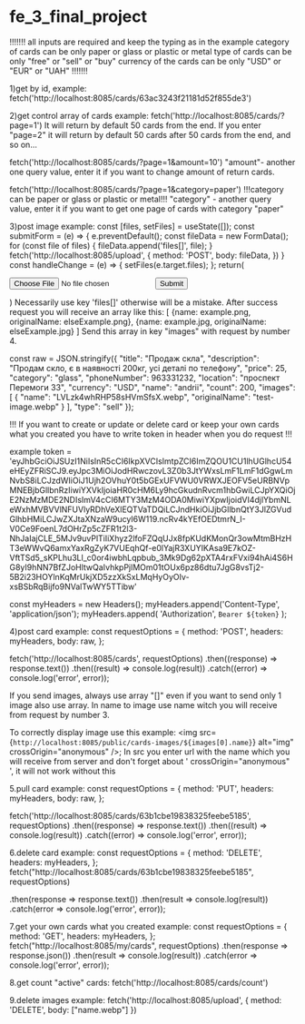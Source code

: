 # fe_3_final_project

!!!!!!!
all inputs are required and keep the typing as in the example
category of cards can be only paper or glass or plastic or metal
type of cards can be only "free" or "sell" or "buy"
currency of the cards can be only "USD" or "EUR" or "UAH"
!!!!!!!

1)get by id, example:
fetch('http://localhost:8085/cards/63ac3243f21181d52f855de3')

2)get control array of cards example:
fetch('http://localhost:8085/cards/?page=1')
It will return by default 50 cards from the end.
If you enter "page=2" it will return by default 50 cards after 50 cards from the end, and so on...

fetch('http://localhost:8085/cards/?page=1&amount=10')
"amount"- another one query value, enter it if you want to change amount of return cards.

fetch('http://localhost:8085/cards/?page=1&category=paper')
!!!category can be paper or glass or plastic or metal!!!
"category" - another query value, enter it if you want to get one
page of cards with category "paper"

3)post image example:
const [files, setFiles] = useState([]);
const submitForm = (e) => {
e.preventDefault();
const fileData = new FormData();
for (const file of files) {
fileData.append('files[]', file);
}
fetch('http://localhost:8085/upload', {
method: 'POST',
body: fileData,
})
}
const handleChange = (e) => {
setFiles(e.target.files);
};
return(

<form onSubmit={submitForm}>
<input type="file" onChange={handleChange} />
<button type="submit">Submit</button>
</form>
)
Necessarily use key 'files[]' otherwise will be a mistake.
After success request you will receive an array like this:
[
{name: example.png, originalName: elseExample.png},
{name: example.jpg, originalName: elseExample.jpg}
]
Send this array in key "images" with request by number 4.

const raw = JSON.stringify({
"title": "Продаж склa",
"description": "Продам скло, є в наявності 200кг, усі деталі по телефону",
"price": 25,
"category": "glass",
"phoneNumber": 963331232,
"location": "проспект Перемоги 33",
"currency": "USD",
"name": "andrii",
"count": 200,
"images": [
{
"name": "LVLzk4whRHP58sHVmSfsX.webp",
"originalName": "test-image.webp"
}
],
"type": "sell"
});

!!! If you want to create or update or delete card or keep your own cards what you created you have to write token in header when you do request !!!

example token = 'eyJhbGciOiJSUzI1NiIsInR5cCI6IkpXVCIsImtpZCI6ImZQOU1CU1lhUGlhcU54eHEyZFRiSCJ9.eyJpc3MiOiJodHRwczovL3Z0b3JtYWxsLmF1LmF1dGgwLmNvbS8iLCJzdWIiOiJ1Ujh2OVhuY0t5bGExUFVWU0VRWXJEOFV5eURBNVpMNEBjbGllbnRzIiwiYXVkIjoiaHR0cHM6Ly9hcGkudnRvcm1hbGwiLCJpYXQiOjE2NzMzMDE2NDIsImV4cCI6MTY3MzM4ODA0MiwiYXpwIjoidVI4djlYbmNLeWxhMVBVVlNFUVlyRDhVeXlEQTVaTDQiLCJndHkiOiJjbGllbnQtY3JlZGVudGlhbHMiLCJwZXJtaXNzaW9ucyI6W119.ncRv4kYEfOEDtmrN_I-V0Ce9FoenL7dOHrZp5cZFR1t2l3-NhJaIajCLE_5MJv9uvPlTiIiXhyz2lfoFZQqUJx8fpKUdKMonQr3owMtmBHzHT3eWWvQ6amxYaxRgZyK7VUEqhQf-e0lYajR3XUYIKAsa9E7kOZ-VftTSd5_sKPLhu3Ll_c0or4iwbhLqpbub_3Mk9Dg62pXTA4rxFVxi94hAi4S6HG8yI9hNN7BfZJoHltwQaIvhkpPjlMOm01tOUx6pz86dtu7JgG8vsTj2-5B2i23HOYlnKqMrUkjXD5zzXkSxLMqHyOyOIv-xsBSbRqBijfo9NValTwWY5TTibw'

const myHeaders = new Headers();
myHeaders.append('Content-Type', 'application/json');
myHeaders.append(
'Authorization',
`Bearer ${token}`
);

4)post card example:
const requestOptions = {
method: 'POST',
headers: myHeaders,
body: raw,
};

fetch('http://localhost:8085/cards', requestOptions)
.then((response) => response.text())
.then((result) => console.log(result))
.catch((error) => console.log('error', error));

If you send images, always use array "[]" even if you want to send only 1 image also use array.
In name to image use name witch you will receive from request by number 3.

To correctly display image use this example:
<img src={`http://localhost:8085/public/cards-images/${images[0].name}`} alt="img" crossOrigin="anonymous" />;
In src you enter url with the name which you will receive from server
and don't forget about ' crossOrigin="anonymous" ', it will not work without this

5.pull card example:
const requestOptions = {
method: 'PUT',
headers: myHeaders,
body: raw,
};

fetch('http://localhost:8085/cards/63b1cbe19838325feebe5185', requestOptions)
.then((response) => response.text())
.then((result) => console.log(result))
.catch((error) => console.log('error', error));

6.delete card example:
const requestOptions = {
method: 'DELETE',
headers: myHeaders,
};
fetch("http://localhost:8085/cards/63b1cbe19838325feebe5185", requestOptions)

.then(response => response.text())
.then(result => console.log(result))
.catch(error => console.log('error', error));

7.get your own cards what you created example:
const requestOptions = {
method: 'GET',
headers: myHeaders,
};
fetch("http://localhost:8085/my/cards", requestOptions)
.then(response => response.json())
.then(result => console.log(result))
.catch(error => console.log('error', error));

8.get count "active" cards:
fetch('http://localhost:8085/cards/count')

9.delete images example:
fetch('http://localhost:8085/upload', {
method: 'DELETE',
body: ["name.webp"]
})
